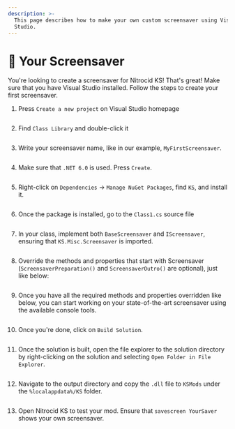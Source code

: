 ```yaml
---
description: >-
  This page describes how to make your own custom screensaver using Visual
  Studio.
---
```


# 🌌 Your Screensaver

You're looking to create a screensaver for Nitrocid KS! That's great! Make sure that you have Visual Studio installed. Follow the steps to create your first screensaver.

1.  Press `Create a new project` on Visual Studio homepage

    <figure><img src="../../../.gitbook/assets/image (65).png" alt=""><figcaption></figcaption></figure>
2.  Find `Class Library` and double-click it

    <figure><img src="../../../.gitbook/assets/image (41).png" alt=""><figcaption></figcaption></figure>
3.  Write your screensaver name, like in our example, `MyFirstScreensaver`.

    <figure><img src="../../../.gitbook/assets/image (57).png" alt=""><figcaption></figcaption></figure>
4.  Make sure that `.NET 6.0` is used. Press `Create`.

    <figure><img src="../../../.gitbook/assets/image (43) (1).png" alt=""><figcaption></figcaption></figure>
5.  Right-click on `Dependencies` -> `Manage NuGet Packages`, find `KS`, and install it.

    <figure><img src="../../../.gitbook/assets/image (12).png" alt=""><figcaption></figcaption></figure>
6.  Once the package is installed, go to the `Class1.cs` source file

    <figure><img src="../../../.gitbook/assets/image (67).png" alt=""><figcaption></figcaption></figure>
7.  In your class, implement both `BaseScreensaver` and `IScreensaver`, ensuring that `KS.Misc.Screensaver` is imported.

    <figure><img src="../../../.gitbook/assets/image (20).png" alt=""><figcaption></figcaption></figure>
8.  Override the methods and properties that start with Screensaver (`ScreensaverPreparation()` and `ScreensaverOutro()` are optional), just like below:

    <figure><img src="../../../.gitbook/assets/image (3).png" alt=""><figcaption></figcaption></figure>
9.  Once you have all the required methods and properties overridden like below, you can start working on your state-of-the-art screensaver using the available console tools.

    <figure><img src="../../../.gitbook/assets/image (77).png" alt=""><figcaption></figcaption></figure>
10. Once you're done, click on `Build Solution`.

    <figure><img src="../../../.gitbook/assets/image (4) (1).png" alt=""><figcaption></figcaption></figure>
11. Once the solution is built, open the file explorer to the solution directory by right-clicking on the solution and selecting `Open Folder in File Explorer`.

    <figure><img src="../../../.gitbook/assets/image (71).png" alt=""><figcaption></figcaption></figure>
12. Navigate to the output directory and copy the `.dll` file to `KSMods` under the `%localappdata%/KS` folder.

    <figure><img src="../../../.gitbook/assets/image (33).png" alt=""><figcaption></figcaption></figure>
13. Open Nitrocid KS to test your mod. Ensure that `savescreen YourSaver` shows your own screensaver.

    <figure><img src="../../../.gitbook/assets/image (78).png" alt=""><figcaption></figcaption></figure>

